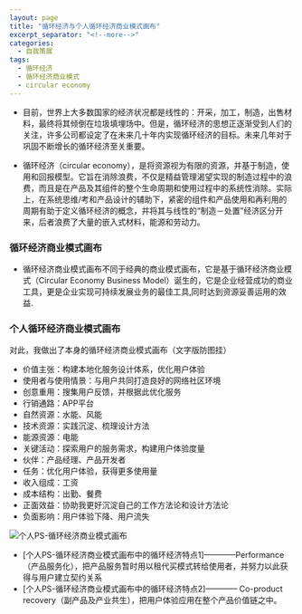 ```yaml
---
layout: page
title: "循环经济与个人循环经济商业模式画布"
excerpt_separator: "<!--more-->"
categories:
  - 自我策展
tags:
  - 循环经济
  - 循环经济商业模式
  - circular economy
---
```

- 目前，世界上大多数国家的经济状况都是线性的：开采，加工，制造，出售材料，最终将其倾倒在垃圾填埋场中。但是，循环经济的思想正逐渐受到人们的关注，许多公司都设定了在未来几十年内实现循环经济的目标。未来几年对于巩固不断增长的循环经济至关重要。
<!--more-->


- 循环经济（circular economy），是将资源视为有限的资源，并基于制造，使用和回报模型。它旨在消除浪费，不仅是精益管理渴望实现的制造过程中的浪费，而且是在产品及其组件的整个生命周期和使用过程中的系统性消除。实际上，在系统思维/考和产品设计的辅助下，紧密的组件和产品使用和再利用的周期有助于定义循环经济的概念，并将其与线性的“制造－处置”经济区分开来，后者浪费了大量的嵌入式材料，能源和劳动力。

### 循环经济商业模式画布
- 循环经济商业模式画布不同于经典的商业模式画布，它是基于循环经济商业模式（Circular Economy Business Model）诞生的，它是企业经营成功的商业工具，更是企业实现可持续发展业务的最佳工具,同时达到资源妥善运用的效益.

### 个人循环经济商业模式画布
对此，我做出了本身的循环经济商业模式画布（文字版防图挂）
- 价值主张：构建本地化服务设计体系，优化用户体验
- 使用者与使用情景：与用户共同打造良好的网络社区环境
- 创意重用：搜集用户反馈，并根据此优化服务
- 行销通路：APP平台
- 自然资源：水能、风能
- 技术资源：实践沉淀、梳理设计方法
- 能源资源：电能
- 关键活动：探索用户的服务需求，构建用户体验度量
- 伙伴：产品经理、产品开发者
- 任务：优化用户体验，获得更多使用量
- 收入组成：工资
- 成本结构：出勤、餐费
- 正面效益：协助我更好沉淀自己的工作方法论和设计方法论
- 负面影响：用户体验下降、用户流失

![个人PS-循环经济商业模式画布](https://gitee.com/jiayichen/jiayichen/raw/gh-pages/assets/images/xunhuanjingji-geren.png)


- [个人PS-循环经济商业模式画布中的循环经济特点1]————Performance（产品服务化），把产品服务暂时用以租代买模式转给使用者，并努力以此获得与用户建立契约关系
- [个人PS-循环经济商业模式画布中的循环经济特点2]————  Co-product recovery（副产品及产业共生），把用户体验应用在整个产品价值链之中。
